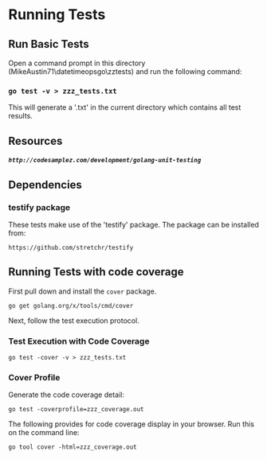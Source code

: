 # Running Tests

## Run Basic Tests
Open a command prompt in this directory (MikeAustin71\datetimeopsgo\zztests)
and run the following command:

### `go test -v > zzz_tests.txt`

This will generate a '.txt' in the current directory which contains all 
test results.

## Resources
 ##### `http://codesamplez.com/development/golang-unit-testing`

## Dependencies

### testify package
These tests make use of the 'testify' package. The package
can be installed from:

   `https://github.com/stretchr/testify`

## Running Tests with code coverage

First pull down and install the `cover` package.
 
  `go get golang.org/x/tools/cmd/cover`
  
Next, follow the test execution protocol.  
  
### Test Execution with Code Coverage

  `go test -cover -v > zzz_tests.txt`  
     

### Cover Profile

Generate the code coverage detail:

  `go test -coverprofile=zzz_coverage.out`

The following provides for code coverage display in your
browser. Run this on the command line:

  `go tool cover -html=zzz_coverage.out`